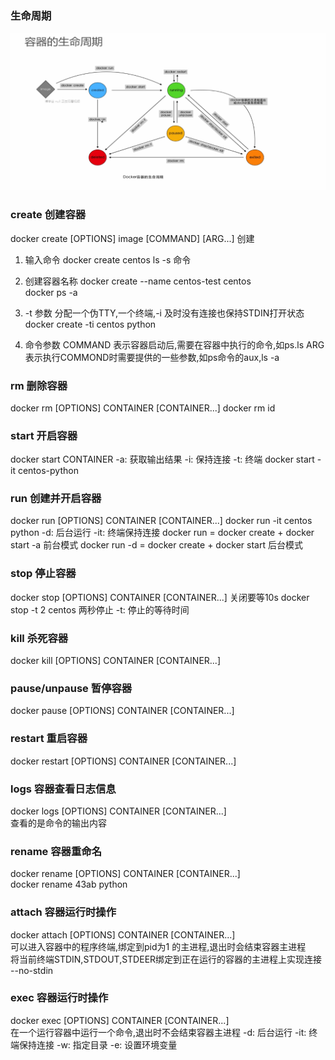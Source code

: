### 生命周期
![生命周期](./images/01生命周期.png)

### create 创建容器
docker create [OPTIONS] image [COMMAND] [ARG...] 创建
1. 输入命令
docker create centos ls -s 命令
2. 创建容器名称
docker create --name centos-test centos  
docker ps -a

3. -t 参数 分配一个伪TTY,一个终端,-i 及时没有连接也保持STDIN打开状态
docker create -ti centos python

4. 命令参数
  COMMAND 表示容器启动后,需要在容器中执行的命令,如ps.ls
  ARG 表示执行COMMOND时需要提供的一些参数,如ps命令的aux,ls -a

### rm 删除容器
docker rm [OPTIONS] CONTAINER [CONTAINER...]
docker rm id

### start 开启容器
docker start  CONTAINER
 -a: 获取输出结果
 -i: 保持连接
 -t: 终端
docker start -it centos-python

### run 创建并开启容器
docker run  [OPTIONS] CONTAINER [CONTAINER...] 
docker run -it centos python
  -d: 后台运行
  -it: 终端保持连接
docker run = docker create + docker start -a 前台模式
docker run -d = docker create + docker start 后台模式

### stop 停止容器
docker stop  [OPTIONS] CONTAINER [CONTAINER...] 
关闭要等10s
docker stop -t 2 centos 两秒停止
  -t: 停止的等待时间

### kill 杀死容器
docker kill  [OPTIONS] CONTAINER [CONTAINER...] 

### pause/unpause 暂停容器
docker pause  [OPTIONS] CONTAINER [CONTAINER...] 

### restart 重启容器 
docker restart  [OPTIONS] CONTAINER [CONTAINER...] 

### logs 容器查看日志信息
docker logs  [OPTIONS] CONTAINER [CONTAINER...]   
查看的是命令的输出内容

### rename 容器重命名
docker rename  [OPTIONS] CONTAINER [CONTAINER...]   
docker rename 43ab python

### attach 容器运行时操作
docker attach  [OPTIONS] CONTAINER [CONTAINER...]  
可以进入容器中的程序终端,绑定到pid为1 的主进程,退出时会结束容器主进程  
将当前终端STDIN,STDOUT,STDEER绑定到正在运行的容器的主进程上实现连接  
--no-stdin

### exec 容器运行时操作
docker exec  [OPTIONS] CONTAINER [CONTAINER...]  
在一个运行容器中运行一个命令,退出时不会结束容器主进程
  -d: 后台运行
  -it: 终端保持连接
  -w: 指定目录
  -e: 设置环境变量